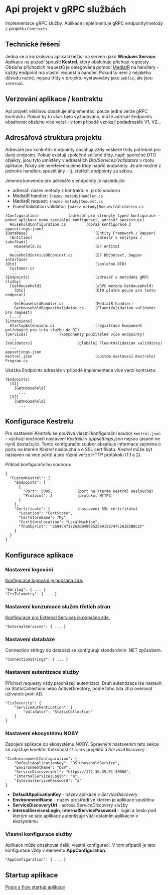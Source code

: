 ﻿# Api projekt v gRPC službách
Implementace gRPC služby. Aplikace implementuje gRPC endpointy/metody z projektu `Contracts`.

## Technické řešení
Jedná se o konzolovou aplikaci běžící na serveru jako **Windows Service**. 
Aplikace na pozadí spouští **Kestrel**, který obsluhuje příchozí requesty.
Obsluha příchozích requestů je delegována pomocí [MediatR](https://github.com/jbogard/MediatR) na handlery - každý endpoint má vlastní request a handler.
Pokud to není z nějakého důvodu nutné, nejsou třídy v projektu vystavovány jako `public`, ale jsou `internal`.

## Verzování aplikace / kontraktu
Api projekt většinou obsahuje implementaci pouze jedné verze gRPC kontraktu. 
Pokud by to však bylo vyžadováno, může adresář Endpoints obsahovat obsluhu více verzí - v tom případě vznikají podadresáře V1, V2...

## Adresářová struktura projektu
Adresáře pro konkrétní endpointy obsahují vždy veškeré třídy potřebné pro daný endpoint.
Pokud existují společně sdílené třídy, např. společné DTO objekty, jsou tyto umístěny v adresářích *Dto/Services/Validators* v rootu aplikace.
Nikdy ale nereferencujeme třídy napříč endpointy. Je ale možné z jednoho handleru spustit jiný - tj. zřetězit endpointy za sebou.

Jmenná konvence pro adresáře s endpointy je následující:
- adresář: název metody z kontraktu v .proto souboru
- MediatR handler: `{název metody}Handler.cs`
- MediatR request: `{název metody}Request.cs`
- FluentValidation validátor: `{název metody}RequestValidation.cs`

```
[Configuration]				(adresář pro strongly typed konfigurace - pokud aplikace nemá speciální konfiguraci, adresář neexistuje)
  HouseholdConfiguration.cs     	(obraz konfigurace z appsettings.json)
[Database]                              (Entity Framework / Dapper)
  [Entities]                            (adresář s entitymi / tabulkami)
    Household.cs                        (EF entita)
    ...
  HouseholdServiceDbContext.cs          (EF DbContext, Dapper interface)
[Dto]                                   (společné DTO)
  Customer.cs
  ...
[Endpoints]                             (adresář s metodami gRPC služby)
  [GetHousehold]                        (gRPC metoda GetHousehold)
    [Dto]                               (DTO platné pouze pro tento endpoint)
      ...
    GetHouseholdHandler.cs              (MediatR handler)
    GetHouseholdRequestValidator.cs     (FluentValidation validator pro request)
  [...]
[Extensions]
  StartupExtensions.cs	                (registrace komponent potřebných pro tuto službu do DI)
[Services]				(komponenty použitelné více endpointy)
  ...
[Validators]			        (globální FluentValidation validátory)
  ...
appsettings.json
kestrel.json                            (custom nastavení Kestrelu)
Program.cs
```

Ukázka Endpoints adresáře v případě implementace více verzí kontraktu:
```
[Endpoints]
  [V1]
    [GetHousehold]
      ...
  [V2]
    [GetHousehold]
      ...
```

## Konfigurace Kestrelu
Pro nastavení *Kestrelu* se používá vlastní konfigurační soubor `kestrel.json` - výchozí možnosti nastavení *Kestrelu* v *appsettings.json* nejsou (aspoň ne nyní) dostačující.
Tento konfigurační soubor obsahuje informace zejména o portu na kterém *Kestrel* naslouchá a o SSL certifikátu.
*Kestrel* může být nastaven na více portů a pro různé verze HTTP protokolu (1.1 a 2).

Příklad konfiguračního souboru:
```
{
  "CustomKestrel": {
    "Endpoints": [
      {
        "Port": 5005,           (port na kterém Kestrel naslouchá)
        "Protocol": 2           (protokol HTTP2)
      }
    ],
    "Certificate": {            (nastavení SSL certifikátu)
      "Location": "CertStore",
      "CertStoreName": "My",
      "CertStoreLocation": "LocalMachine",
      "Thumbprint": "2694C47172A2BB49985259915B747C2A2B3B8C1F"
    }
  }
}
```

## Konfigurace aplikace

### Nastavení logování
[Konfigurace logování je popsána zde.](logging.md)
```
"Serilog": { ... }
"CisTelemetry": { ... }
```

### Nastavení konzumace služeb třetích stran
[Konfigurace pro External Services je popsána zde.](external-services.md)
```
"ExternalServices": { ... }
```

### Nastavení databáze
Connection stringy do databází se konfigurují standardním .NET způsobem.
```
"ConnectionStrings": { ... }
```

### Nastavení autentizace služby
Příchozí requesty vždy procházejí autentizací. 
Druh autentizace lze nastavit na StaticCollectioni nebo ActiveDirectory, podle toho zda chci ověřovat uživatele proti AD.
```
"CisSecurity": {
    "ServiceAuthentication": {
        "Validator": "StaticCollection"
    }
}
```

### Nastavení ekosystému NOBY
Zapojení aplikace do ekosystému NOBY. 
Správným nastavením této sekce se zajišťuje korektní funkčnost `Clients` projektů a *ServiceDiscovery*.
```
"CisEnvironmentConfiguration": {
    "DefaultApplicationKey": "DS:HouseholdService",
    "EnvironmentName": "DEV",
    "ServiceDiscoveryUrl": "https://172.30.35.51:30000",
    "InternalServicesLogin": "a",
    "InternalServicePassword": "a"
}
```
- **DefaultApplicationKey** - název aplikace v *ServiceDiscovery*
- **EnvironmentName** - název prostředí ve kterém je aplikace spuštěna
- **ServiceDiscoveryUrl** - adresa *ServiceDiscovery* služby
- **InternalServicesLogin**, **InternalServicePassword** - login a heslo pod kterým se tato aplikace autentizuje vůči ostatním aplikacím v ekosystému

### Vlastní konfigurace služby
Aplikace může obsahovat další, vlastní konfiguraci. V tom případě je tato konfigurace vždy v elementu **AppConfiguration**.
```
"AppConfiguration": { ... }
```

## Startup aplikace
[Popis a flow startup aplikace](grpc-service-startup.md)


